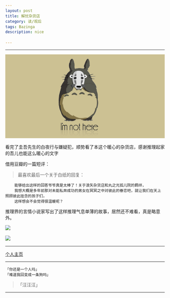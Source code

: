 ```yaml
---
layout: post
title: 解忧杂货店
category: 读/观后
tags: Bazinga
description: nice

---
```

----------


![](https://raw.githubusercontent.com/Ashtray/Ashtray.github.io/master/imag/%E6%97%A0%E8%84%B8%E7%94%B7.png)  


看完了圭吾先生的白夜行与嫌疑犯，顺势看了本这个暖心的杂货店，感谢推理起家的吾儿也能这么暖心的文字  

借用豆瓣的一篇短评：  

<!-- more -->

>最喜欢最后一个关于白纸的回复：  

		能够给出这样的回答爷爷真是太棒了！关于浪矢杂货店和丸之光孤儿院的羁绊，  
		我想大概是多年前那对未能私奔成功的男女在冥冥之中对彼此的眷恋吧，就让我们在天上照顾彼此挂念的孩子们，  
		这样想会不会觉得很温暖呢？

推理界的言情小说家写出了这样推理气息单薄的故事，居然还不难看，真是略意外。

![](http://img1.cache.netease.com/catchpic/E/ED/ED476D20A9F18893C8A2C9B790F46056.jpg)

![](http://img4.douban.com/lpic/s27284878.jpg)


--------------------

[个人主页](http://Ashtray.github.io)

----------

	「你还是一个人吗」
	「难道我回变成一条狗吗」  

>「汪汪汪」

-----------------
    
 
